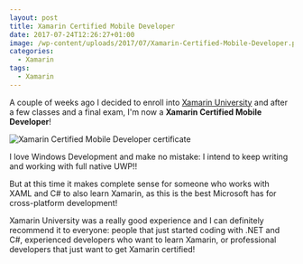 ```yaml
---
layout: post
title: Xamarin Certified Mobile Developer
date: 2017-07-24T12:26:27+01:00
image: /wp-content/uploads/2017/07/Xamarin-Certified-Mobile-Developer.png
categories:
  - Xamarin
tags:
  - Xamarin
---
```


A couple of weeks ago I decided to enroll into [Xamarin University](https://university.xamarin.com/) and after a few classes and a final exam, I'm now a **Xamarin Certified Mobile Developer**!

![Xamarin Certified Mobile Developer certificate](/wp-content/uploads/2017/07/Xamarin-Certified-Mobile-Developer-certificate.png)

I love Windows Development and make no mistake: I intend to keep writing and working with full native UWP!!

But at this time it makes complete sense for someone who works with XAML and C# to also learn Xamarin, as this is the best Microsoft has for cross-platform development!

Xamarin University was a really good experience and I can definitely recommend it to everyone: people that just started coding with .NET and C#, experienced developers who want to learn Xamarin, or professional developers that just want to get Xamarin certified!
